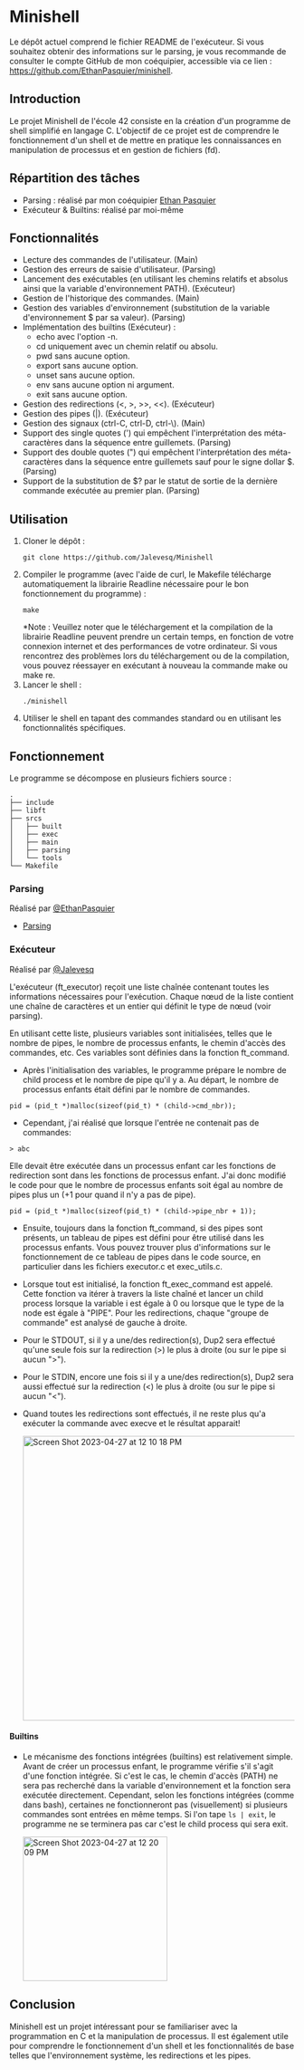 # Minishell

Le dépôt actuel comprend le fichier README de l'exécuteur. Si vous souhaitez obtenir des informations sur le parsing, je vous recommande de consulter le compte GitHub de mon coéquipier, accessible via ce lien : https://github.com/EthanPasquier/minishell.

## Introduction

Le projet Minishell de l'école 42 consiste en la création d'un programme de shell simplifié en langage C. L'objectif de ce projet est de comprendre le fonctionnement d'un shell et de mettre en pratique les connaissances en manipulation de processus et en gestion de fichiers (fd).

## Répartition des tâches

- Parsing : réalisé par mon coéquipier [Ethan Pasquier](https://github.com/EthanPasquier)
- Exécuteur & Builtins: réalisé par moi-même

## Fonctionnalités

- Lecture des commandes de l'utilisateur. (Main)
- Gestion des erreurs de saisie d'utilisateur. (Parsing)
- Lancement des exécutables (en utilisant les chemins relatifs et absolus ainsi que la variable d'environnement PATH). (Exécuteur)
- Gestion de l'historique des commandes. (Main)
- Gestion des variables d'environnement (substitution de la variable d'environnement $ par sa valeur). (Parsing)
- Implémentation des builtins (Exécuteur) :
  - echo avec l'option -n.
  - cd uniquement avec un chemin relatif ou absolu.
  - pwd sans aucune option.
  - export sans aucune option.
  - unset sans aucune option.
  - env sans aucune option ni argument.
  - exit sans aucune option.
- Gestion des redirections (<, >, >>, <<). (Exécuteur)
- Gestion des pipes (|). (Exécuteur)
- Gestion des signaux (ctrl-C, ctrl-D, ctrl-\\). (Main)
- Support des single quotes (') qui empêchent l'interprétation des méta-caractères dans la séquence entre guillemets. (Parsing)
- Support des double quotes (") qui empêchent l'interprétation des méta-caractères dans la séquence entre guillemets sauf pour le signe dollar $. (Parsing)
- Support de la substitution de $? par le statut de sortie de la dernière commande exécutée au premier plan. (Parsing)
## Utilisation
1. Cloner le dépôt :
   ```
   git clone https://github.com/Jalevesq/Minishell
   ```
2. Compiler le programme (avec l'aide de curl, le Makefile télécharge automatiquement la librairie Readline nécessaire pour le bon fonctionnement du programme) :
   ```
   make
   ```
   *Note : Veuillez noter que le téléchargement et la compilation de la librairie Readline peuvent prendre un certain temps, en fonction de votre connexion internet et des performances de votre ordinateur. Si vous rencontrez des problèmes lors du téléchargement ou de la compilation, vous pouvez réessayer en exécutant à nouveau la commande make ou make re.
3. Lancer le shell :
   ```
   ./minishell
   ```
4. Utiliser le shell en tapant des commandes standard ou en utilisant les fonctionnalités spécifiques.
## Fonctionnement
Le programme se décompose en plusieurs fichiers source :

```
.
├── include
├── libft
├── srcs
│   ├── built
│   ├── exec
│   ├── main
│   ├── parsing
│   └── tools
└── Makefile 
```

### Parsing
Réalisé par [@EthanPasquier](https://github.com/EthanPasquier)
- [Parsing](https://github.com/EthanPasquier/minishell)
### Exécuteur
Réalisé par [@Jalevesq](https://github.com/Jalevesq)

L'exécuteur (ft_executor) reçoit une liste chaînée contenant toutes les informations nécessaires pour l'exécution. Chaque nœud de la liste contient une chaîne de caractères et un entier qui définit le type de nœud (voir parsing).

En utilisant cette liste, plusieurs variables sont initialisées, telles que le nombre de pipes, le nombre de processus enfants, le chemin d'accès des commandes, etc. Ces variables sont définies dans la fonction ft_command.

- Après l'initialisation des variables, le programme prépare le nombre de child process et le nombre de pipe qu'il y a.
Au départ, le nombre de processus enfants était défini par le nombre de commandes. 
```
pid = (pid_t *)malloc(sizeof(pid_t) * (child->cmd_nbr));
```
- Cependant, j'ai réalisé que lorsque l'entrée ne contenait pas de commandes:
```
> abc
```
Elle devait être exécutée dans un processus enfant car les fonctions de redirection sont dans les fonctions de processus enfant. J'ai donc modifié le code pour que le nombre de processus enfants soit égal au nombre de pipes plus un (+1 pour quand il n'y a pas de pipe).
```
pid = (pid_t *)malloc(sizeof(pid_t) * (child->pipe_nbr + 1));
```
- Ensuite, toujours dans la fonction ft_command, si des pipes sont présents, un tableau de pipes est défini pour être utilisé dans les processus enfants. Vous pouvez trouver plus d'informations sur le fonctionnement de ce tableau de pipes dans le code source, en particulier dans les fichiers executor.c et exec_utils.c.

- Lorsque tout est initialisé, la fonction ft_exec_command est appelé. Cette fonction va itérer à travers la liste chaîné et lancer un child process lorsque la variable i est égale à 0 ou lorsque que le type de la node est égale à "PIPE". Pour les redirections, chaque "groupe de commande" est analysé de gauche à droite.
- Pour le STDOUT, si il y a une/des redirection(s), Dup2 sera effectué qu'une seule fois sur la redirection (>) le plus à droite (ou sur le pipe si aucun ">").
- Pour le STDIN, encore une fois si il y a une/des redirection(s), Dup2 sera aussi effectué sur la redirection (<) le plus à droite (ou sur le pipe si aucun "<").
- Quand toutes les redirections sont effectués, il ne reste plus qu'a exécuter la commande avec execve et le résultat apparait!

  <img width="503" alt="Screen Shot 2023-04-27 at 12 10 18 PM" src="https://user-images.githubusercontent.com/103976653/234922786-8c62305d-0362-47ad-a293-da5e2b42a59a.png">
#### Builtins
- Le mécanisme des fonctions intégrées (builtins) est relativement simple. Avant de créer un processus enfant, le programme vérifie s'il s'agit d'une fonction intégrée. Si c'est le cas, le chemin d'accès (PATH) ne sera pas recherché dans la variable d'environnement et la fonction sera exécutée directement. Cependant, selon les fonctions intégrées (comme dans bash), certaines ne fonctionneront pas (visuellement) si plusieurs commandes sont entrées en même temps. Si l'on tape `ls | exit`, le programme ne se terminera pas car c'est le child process qui sera exit.

  <img width="255" alt="Screen Shot 2023-04-27 at 12 20 09 PM" src="https://user-images.githubusercontent.com/103976653/234926819-63c01e5e-9746-43f8-b3d9-f8b80aa030a4.png">
## Conclusion
Minishell est un projet intéressant pour se familiariser avec la programmation en C et la manipulation de processus. Il est également utile pour comprendre le fonctionnement d'un shell et les fonctionnalités de base telles que l'environnement système, les redirections et les pipes.
